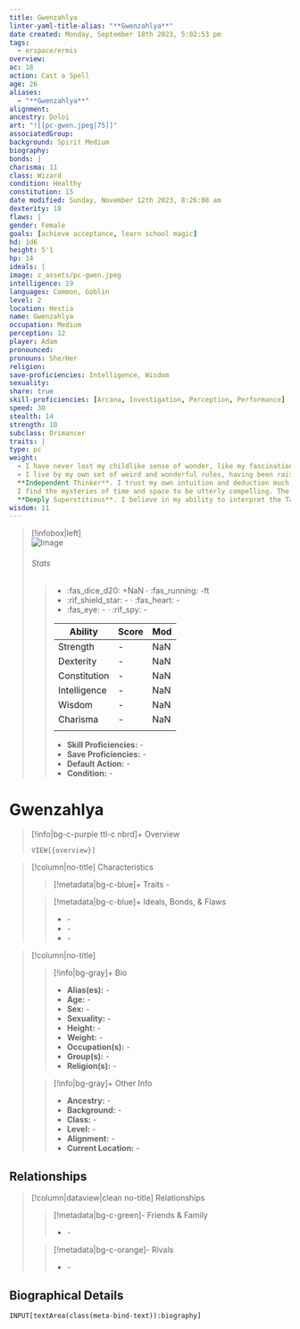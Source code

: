 ```yaml
---
title: Gwenzahlya
linter-yaml-title-alias: "**Gwenzahlya**"
date created: Monday, September 18th 2023, 5:02:53 pm
tags:
  - erspace/ermis
overview: 
ac: 18
action: Cast a Spell
age: 26
aliases:
  - "**Gwenzahlya**"
alignment: 
ancestry: Doloi
art: "![[pc-gwen.jpeg|75]]"
associatedGroup: 
background: Spirit Medium
biography: 
bonds: |
charisma: 11
class: Wizard
condition: Healthy
constitution: 15
date modified: Sunday, November 12th 2023, 8:26:08 am
dexterity: 18
flaws: |
gender: Female
goals: [achieve acceptance, learn school magic]
hd: 1d6
height: 5'1
hp: 14
ideals: |
image: z_assets/pc-gwen.jpeg
intelligence: 19
languages: Common, Goblin
level: 2
location: Hestia
name: Gwenzahlya
occupation: Medium
perception: 12
player: Adam
pronounced: 
pronouns: She/Her
religion: 
save-proficiencies: Intelligence, Wisdom
sexuality: 
share: true
skill-proficiencies: [Arcana, Investigation, Perception, Performance]
speed: 30
stealth: 14
strength: 10
subclass: Orimancer
traits: |
type: pc
weight:
  - I have never lost my childlike sense of wonder, like my fascination in the beauty of refracted light in the crystal jewelry I handcraft. 
  - I live by my own set of weird and wonderful rules, having been raised/adopted by a family of traveling performers, acrobats, musicians and wonderful eccentric talented people.
  **Independent Thinker**. I trust my own intuition and deduction much more than any authority.
  I find the mysteries of time and space to be utterly compelling. The more a place promises answers, the more I am drawn to it.
  **Deeply Superstitious**. I believe in my ability to interpret the Tarot symbolic signs to reveal truths about people, places and things in my world in the present and future.
wisdom: 11
---
```


> [!infobox|left]  
> ![Image](https://media.discordapp.net/attachments/1148807785212039248/1153513917490937866/IMG_5551.png?width=1206&height=1206)
> ###### Stats
> > - :fas_dice_d20: \+NaN ⋅ :fas_running: \-ft
> > - :rif_shield_star: \- ⋅ :fas_heart: \-
> > - :fas_eye: \- ⋅ :rif_spy: \-
> >
> > | Ability      | Score                | Mod                                        |
> > |--------------|----------------------|--------------------------------------------|
> > | Strength     | \-     | NaN     |
> > | Dexterity    | \-    | NaN    |
> > | Constitution | \- | NaN |
> > | Intelligence | \- | NaN |
> > | Wisdom       | \-       | NaN       |
> > | Charisma     | \-     | NaN     |
> > ||||
> >  - **Skill Proficiencies:** \-
> >  - **Save Proficiencies:** \-
> >  - **Default Action:** \-
> >  -  **Condition:** \-

# **Gwenzahlya**
>[!info|bg-c-purple ttl-c nbrd]+ Overview
>
> ```meta-bind
> VIEW[{overview}]
> ```

>[!column|no-title] Characteristics
>> [!metadata|bg-c-blue]+ Traits
>> \-
>
>> [!metadata|bg-c-blue]+ Ideals, Bonds, & Flaws
>> -  \-
>> -  \-
>> -  \-
 
>[!column|no-title]
>> [!info|bg-gray]+ Bio
>> - **Alias(es):** \- 
>> - **Age:**  \- 
>> - **Sex:**  \- 
>> - **Sexuality:**  \- 
>> - **Height:**  \- 
>> - **Weight:**  \- 
>> - **Occupation(s):**  \- 
>> - **Group(s):**  \- 
>> - **Religion(s):**  \- 
>
>> [!info|bg-gray]+ Other Info 
>> - **Ancestry:**  \-
>> - **Background:** \-
>> - **Class:** \-
>> - **Level:** \-
>> - **Alignment:** \-
>> - **Current Location:**  \- 

## Relationships
>[!column|dataview|clean no-title] Relationships
>> [!metadata|bg-c-green]- Friends & Family
>> - \-
>
>> [!metadata|bg-c-orange]- Rivals
>> - \-


## Biographical Details

`INPUT[textArea(class(meta-bind-text)):biography]`
